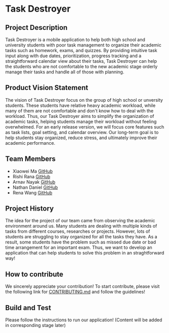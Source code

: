 # Task Destroyer

## Project Description

Task Destroyer is a mobile application to help both high school and university students with poor task management to organize their academic tasks such as homework, exams, and quizzes. By providing intuitive task input along with due dates, prioritization, progress tracking and a straightforward calendar view about their tasks, Task Destroyer can help the students who are not comfortable to the new academic stage orderly manage their tasks and handle all of those with planning.

## Product Vision Statement

The vision of Task Destroyer focus on the group of high school or unversity students. These students have relative heavy academic workload, while many of them are not comfortable and don't know how to deal with the workload. Thus, our Task Destroyer aims to simplify the organization of academic tasks, helping students manage their workload without feeling overwhelmed. For an early release version, we will focus core features such as task lists, goal setting, and calendar overview. Our long-term goal is to help students stay organized, reduce stress, and ultimately improve their academic performance.

## Team Members

* Xiaowei Ma [GitHub](https://github.com/WillliamMa)
* Rishi Rana [GitHub](https://github.com/Rishi-Rana1)
* Arnav Nayak [GitHub](https://github.com/ern-02)
* Nathan Daniel [GitHub](https://github.com/WayyGood)
* Rena Wang [GitHub](https://github.com/nomegustaexam)

## Project History

The idea for the project of our team came from observing the academic environment around us. Many students are dealing with multiple kinds of tasks from different courses, researches or projects. However, lots of students are struggling to stay organized for all the tasks they have. As a result, some students have the problem such as missed due date or bad time arrangement for an important exam. Thus, we want to develop an application that can help students to solve this problem in an straghtforward way!

## How to contribute

We sincerely appreciate your contribution! To start contribute, please visit the following link for [CONTRIBUTING.md](./CONTRIBUTING.md) and follow the guidelines!

## Build and Test

Please follow the instructions to run our application!
(Content will be added in corresponding stage later)
